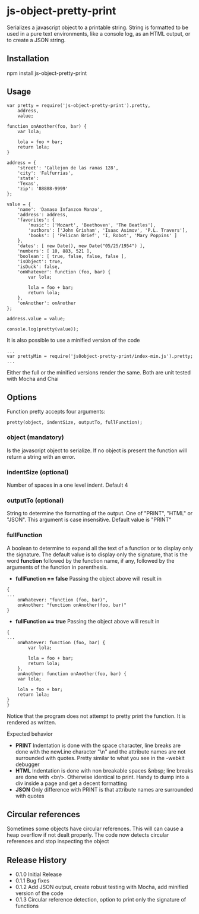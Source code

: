 js-object-pretty-print
======================

Serializes a javascript object to a printable string. String is formatted to be used in a pure text environments, like a console log, as an HTML output,  or to create a JSON string.

## Installation

npm install js-object-pretty-print

## Usage

```
var pretty = require('js-object-pretty-print').pretty,
    address,
    value;

function onAnother(foo, bar) {
    var lola;

    lola = foo + bar;
    return lola;
}

address = {
    'street': 'Callejon de las ranas 128',
    'city': 'Falfurrias',
    'state':
    'Texas',
    'zip': '88888-9999'
};

value = {
    'name': 'Damaso Infanzon Manzo',
    'address': address,
    'favorites': {
        'music': ['Mozart', 'Beethoven', 'The Beatles'],
        'authors': ['John Grisham', 'Isaac Asimov', 'P.L. Travers'],
        'books': [ 'Pelican Brief', 'I, Robot', 'Mary Poppins' ]
    },
    'dates': [ new Date(), new Date("05/25/1954") ],
    'numbers': [ 10, 883, 521 ],
    'boolean': [ true, false, false, false ],
    'isObject': true,
    'isDuck': false,
    'onWhatever': function (foo, bar) {
        var lola;

        lola = foo + bar;
        return lola;
    },
    'onAnother': onAnother
};

address.value = value;

console.log(pretty(value));
```

It is also possible to use a minified version of the code

```
...
var prettyMin = require('js0object-pretty-print/index-min.js').pretty;
...
```

Either the full or the minified versions render the same. Both are unit tested with Mocha and Chai

## Options

Function pretty accepts four arguments:

    pretty(object, indentSize, outputTo, fullFunction);

### object (mandatory)
Is the javascript object to serialize. If no object is present the function will return a string with an error.

### indentSize (optional)
Number of spaces in a one level indent. Default 4

### outputTo (optional)
String to determine the formatting of the output. One of "PRINT", "HTML" or "JSON". This argument is case insensitive. Default value is "PRINT"

### fullFunction
A boolean to determine to expand all the text of a function or to display only the signature. The default value is to display only the signature, that is the word **function** followed by the function name, if any, followed by the arguments of the function in parenthesis.
* **fullFunction == false** Passing the object above will result in
```
{
...
    onWhatever: "function (foo, bar)",
    onAnother: "function onAnother(foo, bar)"
}
```

* **fullFunction == true** Passing the object above will result in
```
{
...
    onWhatever: function (foo, bar) {
        var lola;

        lola = foo + bar;
        return lola;
    },
    onAnother: function onAnother(foo, bar) {
    var lola;

    lola = foo + bar;
    return lola;
}
}
```
Notice that the program does not attempt to pretty print the function. It is rendered as written.

Expected behavior
* **PRINT** Indentation is done with the space character, line breaks are done with the newLine character "\n" and the attribute names are not surrounded with quotes. Pretty similar to what you see in the -webkit debugger
* **HTML** Indentation is done with non breakable spaces &amp;nbsp; line breaks are done with &lt;br/&gt;. Otherwise identical to print. Handy to dump into a div inside a page and get a decent formatting
* **JSON** Only difference with PRINT is that attribute names are surrounded with quotes

## Circular references
Sometimes some objects have circular references. This will can cause a heap overflow if not dealt properly. The code now detects circular references and stop inspecting the object

## Release History
* 0.1.0 Initial Release
* 0.1.1 Bug fixes
* 0.1.2 Add JSON output, create robust testing with Mocha, add minified version of the code
* 0.1.3 Circular reference detection, option to print only the signature of functions

